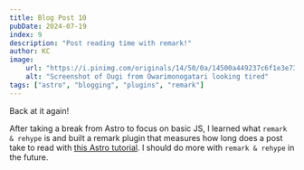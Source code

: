 ```yaml
---
title: Blog Post 10
pubDate: 2024-07-19
index: 9
description: "Post reading time with remark!"
author: KC
image:
    url: "https://i.pinimg.com/originals/14/50/0a/14500a449237c6f1e3e739b8866253fb.jpg"
    alt: "Screenshot of Ougi from Owarimonogatari looking tired"
tags: ["astro", "blogging", "plugins", "remark"]
---
```

Back at it again!

After taking a break from Astro to focus on basic JS, I learned what `remark & rehype` is and built a remark plugin that measures how long does a post take to read with [this Astro tutorial](https://docs.astro.build/en/recipes/reading-time/). I should do more with `remark & rehype` in the future.